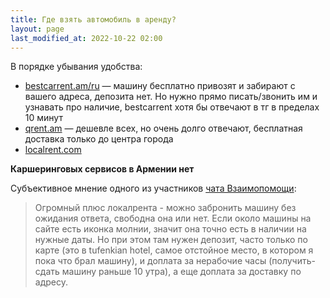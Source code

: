 ```yaml
---
title: Где взять автомобиль в аренду?
layout: page
last_modified_at: 2022-10-22 02:00
---
```


В порядке убывания удобства:
- [bestcarrent.am/ru](https://bestcarrent.am/ru) — машину бесплатно привозят и забирают с вашего адреса, депозита нет. Но нужно прямо писать/звонить им и узнавать про наличие, bestcarrent хотя бы отвечают в тг в пределах 10 минут
- [qrent.am](https://qrent.am) — дешевле всех, но очень долго отвечают, бесплатная доставка только до центра города
- [localrent.com](https://localrent.com)

**Каршеринговых сервисов в Армении нет**

Субъективное мнение одного из участников [чата Взаимопомощи](https://t.me/+szFNNJqf1J42Zjhi):

> Огромный плюс локалрента - можно забронить машину без ожидания ответа, свободна она или нет. Если около машины на сайте
> есть иконка молнии, значит она точно есть в наличии на нужные даты. Но при этом там нужен депозит, часто только по карте
> (это в tufenkian hotel, самое отстойное место, в котором я пока что брал машину), и доплата за нерабочие часы
> (получить-сдать машину раньше 10 утра), а еще доплата за доставку по адресу.
